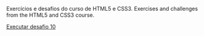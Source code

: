 Exercícios e desafios do curso de HTML5 e CSS3.
Exercises and challenges from the HTML5 and CSS3 course.

<a href="https://brayon7.github.io/html-css/desafios/d10/index.html">Executar desafio 10</a>